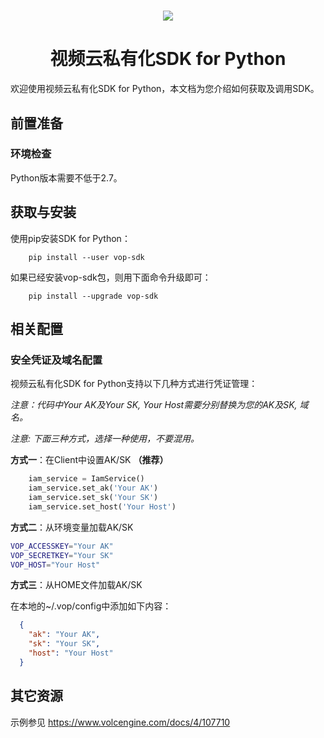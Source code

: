 <h1 align="center"><img src="https://iam.volccdn.com/obj/volcengine-public/pic/volcengine-icon.png"></h1>
<h1 align="center">视频云私有化SDK for Python</h1> 
欢迎使用视频云私有化SDK for Python，本文档为您介绍如何获取及调用SDK。

## 前置准备

### 环境检查
Python版本需要不低于2.7。

## 获取与安装

使用pip安装SDK for Python：
```
    pip install --user vop-sdk
```
如果已经安装vop-sdk包，则用下面命令升级即可：
```
    pip install --upgrade vop-sdk
```


## 相关配置
### 安全凭证及域名配置
视频云私有化SDK for Python支持以下几种方式进行凭证管理：

*注意：代码中Your AK及Your SK, Your Host需要分别替换为您的AK及SK, 域名。*

*注意: 下面三种方式，选择一种使用，不要混用。*

**方式一**：在Client中设置AK/SK **（推荐）**
  ``` python
      iam_service = IamService()
      iam_service.set_ak('Your AK')
      iam_service.set_sk('Your SK')
      iam_service.set_host('Your Host')
  ```

**方式二**：从环境变量加载AK/SK
  ```bash
  VOP_ACCESSKEY="Your AK"  
  VOP_SECRETKEY="Your SK"
  VOP_HOST="Your Host"
  ```
**方式三**：从HOME文件加载AK/SK

在本地的~/.vop/config中添加如下内容：
  ```json
    {
      "ak": "Your AK",
      "sk": "Your SK",
      "host": "Your Host"
    }
  ```

## 其它资源
示例参见 https://www.volcengine.com/docs/4/107710
